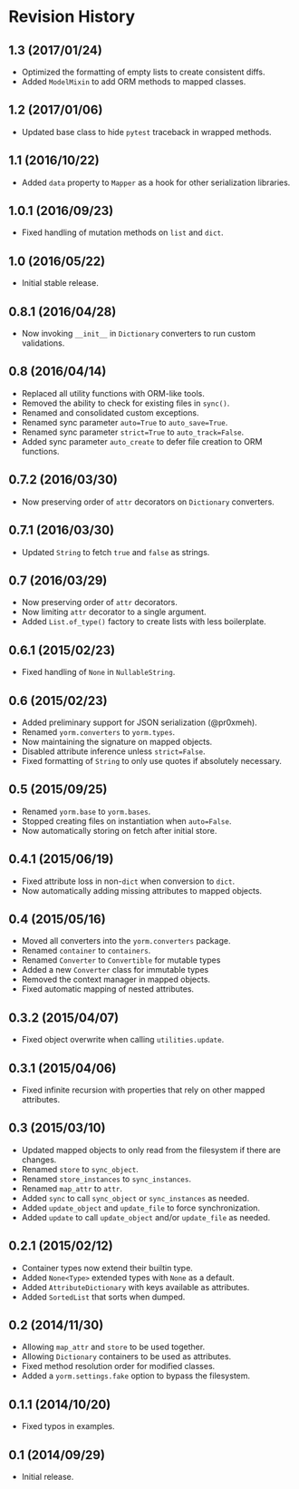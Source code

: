 # Revision History

## 1.3 (2017/01/24)

- Optimized the formatting of empty lists to create consistent diffs.
- Added `ModelMixin` to add ORM methods to mapped classes.

## 1.2 (2017/01/06)

- Updated base class to hide `pytest` traceback in wrapped methods.

## 1.1 (2016/10/22)

- Added `data` property to `Mapper` as a hook for other serialization libraries.

## 1.0.1 (2016/09/23)

- Fixed handling of mutation methods on `list` and `dict`.

## 1.0 (2016/05/22)

- Initial stable release.

## 0.8.1 (2016/04/28)

- Now invoking `__init__` in `Dictionary` converters to run custom validations.

## 0.8 (2016/04/14)

- Replaced all utility functions with ORM-like tools.
- Removed the ability to check for existing files in `sync()`.
- Renamed and consolidated custom exceptions.
- Renamed sync parameter `auto=True` to `auto_save=True`.
- Renamed sync parameter `strict=True` to `auto_track=False`.
- Added sync parameter `auto_create` to defer file creation to ORM functions.

## 0.7.2 (2016/03/30)

- Now preserving order of `attr` decorators on `Dictionary` converters.

## 0.7.1 (2016/03/30)

- Updated `String` to fetch `true` and `false` as strings.

## 0.7 (2016/03/29)

- Now preserving order of `attr` decorators.
- Now limiting `attr` decorator to a single argument.
- Added `List.of_type()` factory to create lists with less boilerplate.

## 0.6.1 (2015/02/23)

- Fixed handling of `None` in `NullableString`.

## 0.6 (2015/02/23)

- Added preliminary support for JSON serialization (@pr0xmeh).
- Renamed `yorm.converters` to `yorm.types`.
- Now maintaining the signature on mapped objects.
- Disabled attribute inference unless `strict=False`.
- Fixed formatting of `String` to only use quotes if absolutely necessary.

## 0.5 (2015/09/25)

- Renamed `yorm.base` to `yorm.bases`.
- Stopped creating files on instantiation when `auto=False`.
- Now automatically storing on fetch after initial store.

## 0.4.1 (2015/06/19)

- Fixed attribute loss in non-`dict` when conversion to `dict`.
- Now automatically adding missing attributes to mapped objects.

## 0.4 (2015/05/16)

- Moved all converters into the `yorm.converters` package.
- Renamed `container` to `containers`.
- Renamed `Converter` to `Convertible` for mutable types
- Added a new `Converter` class for immutable types
- Removed the context manager in mapped objects.
- Fixed automatic mapping of nested attributes.

## 0.3.2 (2015/04/07)

- Fixed object overwrite when calling `utilities.update`.

## 0.3.1 (2015/04/06)

- Fixed infinite recursion with properties that rely on other mapped attributes.

## 0.3 (2015/03/10)

- Updated mapped objects to only read from the filesystem if there are changes.
- Renamed `store` to `sync_object`.
- Renamed `store_instances` to `sync_instances`.
- Renamed `map_attr` to `attr`.
- Added `sync` to call `sync_object` or `sync_instances` as needed.
- Added `update_object` and `update_file` to force synchronization.
- Added `update` to call `update_object` and/or `update_file` as needed.

## 0.2.1 (2015/02/12)

- Container types now extend their builtin type.
- Added `None<Type>` extended types with `None` as a default.
- Added `AttributeDictionary` with keys available as attributes.
- Added `SortedList` that sorts when dumped.

## 0.2 (2014/11/30)

- Allowing `map_attr` and `store` to be used together.
- Allowing `Dictionary` containers to be used as attributes.
- Fixed method resolution order for modified classes.
- Added a `yorm.settings.fake` option to bypass the filesystem.

## 0.1.1 (2014/10/20)

- Fixed typos in examples.

## 0.1 (2014/09/29)

 - Initial release.
